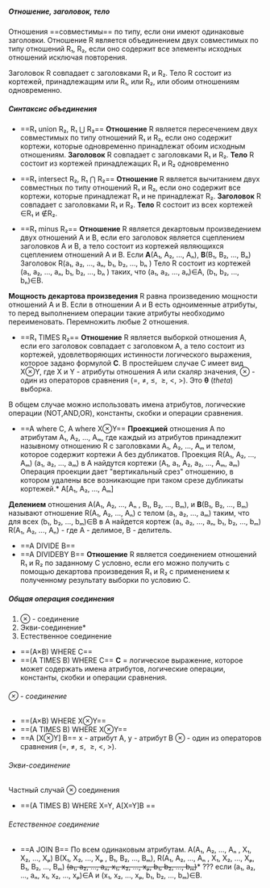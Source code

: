  ##### Отношение, заголовок, тело
Отношения ==совместимы== по типу, если они имеют одинаковые заголовки.
Отношение R является объединением двух совместимых по типу отношений R₁, R₂, если оно содержит все элементы исходных отношений исключая повторения.

Заголовок R совпадает с заголовками R₁ и R₂.
Тело R состоит из кортежей, принадлежащим или R₁, или R₂, или обоим отношениям одновременно.

##### Синтаксис объединения
* ==R₁ union R₂, R₁ ⋃ R₂==
**Отношение** R является пересечением двух совместимых по типу отношений R₁ и R₂, если оно содержит кортежи, которые одновременно принадлежат обоим исходным отношениям.
**Заголовок** R совпадает с заголовками R₁ и R₂.
**Тело** R состоит из кортежей принадлежащих R₁ и R₂ одновременно

* ==R₁ intersect R₂, R₁ ⋂ R₂==
**Отношение** R является вычитанием двух совместных по типу отношений  R₁ и R₂, если оно содержит все кортежи, которые принадлежат  R₁ и не принадлежат R₂.
**Заголовок** R совпадает с заголовками  R₁ и R₂.
**Тело** R состоит из всех кортежей  ∈R₁ и ∉R₂.

* ==R₁ minus R₂==
**Отношение** R является декартовым произведением двух отношений A и B, если его заголовок является сцеплением заголовков A и B, а тело состоит из кортежей являющихся сцеплением отношений A и B.
Если **A**(A₁, A₂, ...,  Aₙ), **B**(B₁, B₂, ...,  Bₙ)
Заголовок R(a₁, a₂, ...,  aₙ, b₁, b₂, ...,  bₙ )
Тело R состоит из кортежей (a₁, a₂, ...,  aₙ, b₁, b₂, ...,  bₙ ) таких,
что (a₁, a₂, ...,  aₙ)∈A, (b₁, b₂, ...,  bₙ)∈B.

**Мощность декартова произведения** R равна произведению мощности отношений A и B.
Если в отношении A и B есть одноименные атрибуты, то перед выполнением операции такие атрибуты необходимо переименовать. Перемножить любые 2 отношения.

* ==R₁ TIMES R₂==
**Отношение** R является выборкой отношения A, если его заголовок совпадает с заголовком A, а тело состоит из кортежей, удовлетворяющих истинности логического выражения, которое задано формулой **C**.
В простейшем случае C имеет вид X⊗Y, где X и Y - атрибуты отношения A или скаляр значения, ⊗ - один из операторов сравнения (=, ≠, ≤,  ≥, <, >).
Это **θ** (*theta*) выборка.

В общем случае можно использовать имена атрибутов, логические операции (NOT,AND,OR), константы, скобки и операции сравнения.

* ==A where C, A where X⊗Y==
**Проекцией** отношения A по атрибутам A₁, A₂, ...,  Aₘ, где каждый из атрибутов принадлежит назывному отношению R с заголовками A₁, A₂, ...,  Aₘ и телом, которое содержит кортежи A без дубликатов.
Проекция
	 R(A₁, A₂, ...,  Aₘ)
	 (a₁, a₂, ...,  aₘ)
	 в A найдутся кортежи (A₁, a₁, A₂, a₂, ...,  Aₘ, aₘ)
Операция проекции дает "вертикальный срез" отношению, в котором удалены все возникающие при таком срезе дубликаты кортежей.*
A\[A₁, A₂, ...,  Aₘ]

**Делением** отношения A(A₁, A₂, ...,  Aₙ , B₁, B₂, ...,  Bₘ), и **B**(B₁, B₂, ...,  Bₘ) называют отношение R(A₁, A₂, ...,  Aₙ) с телом (a₁, a₂, ...,  aₘ) таким, что для всех (b₁, b₂, ...,  bₘ)∈B в A найдется кортеж (a₁, a₂, ...,  aₙ, b₁, b₂, ...,  bₘ)
R(A₁, A₂, ...,  Aₙ) - где A - делимое, B - делитель.

- ==A DIVIDE B==
- ==A DIVIDEBY B==
**Отношение** R является соединением отношений  R₁ и R₂ по заданному C условно, если его можно получить с помощью декартова произведения  R₁ и R₂ с применением к полученному результату выборки по условию C.

##### Общая операция соединения
1) ⊗ - соединение
2) Экви-соединение*
3) Естественное соединение
- ==(A×B) WHERE C==
- ==(A TIMES B) WHERE C==
**C** = логическое выражение, которое может содержать имена атрибутов, логические операции, константы, скобки и операции сравнения.

###### ⊗ - соединение
- ==(A×B) WHERE X⊗Y==
- ==(A TIMES B) WHERE X⊗Y==
- ==A [X⊗Y] B==
x - атрибут A, y - атрибут B
⊗ - один из операторов сравнения (=, ≠, ≤,  ≥, <, >).
###### Экви-соединение
Частный случай ⊗ соединения
- ==(A TIMES B) WHERE  X=Y, A[X=Y]B ==
###### Естественное соединение
- ==A JOIN B==
По всем одинаковым атрибутам.
A(A₁, A₂, ...,  Aₙ , X₁, X₂, ...,  Xₚ)
B(X₁, X₂, ...,  Xₚ , B₁, B₂, ...,  Bₘ),
R(A₁, A₂, ...,  Aₙ , X₁, X₂, ...,  Xₚ, B₁, B₂, ...,  Bₘ)
~~(a₁, a₂, ...,  aₙ, x₁, x₂, ...,  xₚ, b₁, b₂, ...,  bₘ)~~\* ???
если (a₁, a₂, ...,  aₙ, x₁, x₂, ...,  xₚ)∈A и (x₁, x₂, ...,  xₚ, b₁, b₂, ...,  bₘ)∈B.
